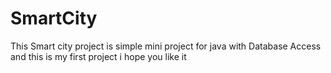 # SmartCity
This Smart city project is simple mini project for java with Database Access 
and this is my first project i hope you like it 

